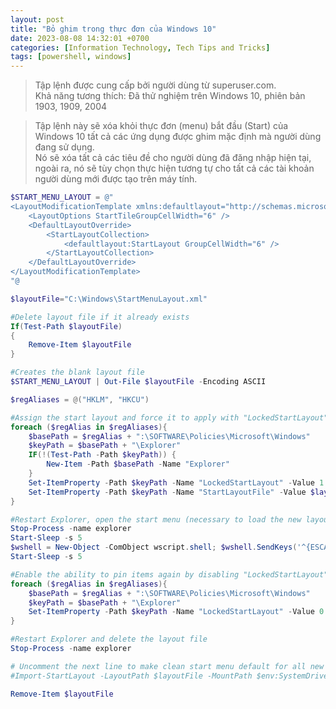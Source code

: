 ```yaml
---
layout: post
title: "Bỏ ghim trong thực đơn của Windows 10"
date: 2023-08-08 14:32:01 +0700
categories: [Information Technology, Tech Tips and Tricks]
tags: [powershell, windows]
---
```


> Tập lệnh được cung cấp bởi người dùng từ superuser.com.  
Khả năng tương thích: Đã thử nghiệm trên Windows 10, phiên bản 1903, 1909, 2004

> Tập lệnh này sẽ xóa khỏi thực đơn (menu) bắt đầu (Start) của Windows 10 tất cả các ứng dụng được ghim mặc định mà người dùng đang sử dụng.  
Nó sẽ xóa tất cả các tiêu đề cho người dùng đã đăng nhập hiện tại, ngoài ra, nó sẽ tùy chọn thực hiện tương tự cho tất cả các tài khoản người dùng mới được tạo trên máy tính.

```powershell
$START_MENU_LAYOUT = @"
<LayoutModificationTemplate xmlns:defaultlayout="http://schemas.microsoft.com/Start/2014/FullDefaultLayout" xmlns:start="http://schemas.microsoft.com/Start/2014/StartLayout" Version="1" xmlns:taskbar="http://schemas.microsoft.com/Start/2014/TaskbarLayout" xmlns="http://schemas.microsoft.com/Start/2014/LayoutModification">
    <LayoutOptions StartTileGroupCellWidth="6" />
    <DefaultLayoutOverride>
        <StartLayoutCollection>
            <defaultlayout:StartLayout GroupCellWidth="6" />
        </StartLayoutCollection>
    </DefaultLayoutOverride>
</LayoutModificationTemplate>
"@

$layoutFile="C:\Windows\StartMenuLayout.xml"

#Delete layout file if it already exists
If(Test-Path $layoutFile)
{
    Remove-Item $layoutFile
}

#Creates the blank layout file
$START_MENU_LAYOUT | Out-File $layoutFile -Encoding ASCII

$regAliases = @("HKLM", "HKCU")

#Assign the start layout and force it to apply with "LockedStartLayout" at both the machine and user level
foreach ($regAlias in $regAliases){
    $basePath = $regAlias + ":\SOFTWARE\Policies\Microsoft\Windows"
    $keyPath = $basePath + "\Explorer" 
    IF(!(Test-Path -Path $keyPath)) { 
        New-Item -Path $basePath -Name "Explorer"
    }
    Set-ItemProperty -Path $keyPath -Name "LockedStartLayout" -Value 1
    Set-ItemProperty -Path $keyPath -Name "StartLayoutFile" -Value $layoutFile
}

#Restart Explorer, open the start menu (necessary to load the new layout), and give it a few seconds to process
Stop-Process -name explorer
Start-Sleep -s 5
$wshell = New-Object -ComObject wscript.shell; $wshell.SendKeys('^{ESCAPE}')
Start-Sleep -s 5

#Enable the ability to pin items again by disabling "LockedStartLayout"
foreach ($regAlias in $regAliases){
    $basePath = $regAlias + ":\SOFTWARE\Policies\Microsoft\Windows"
    $keyPath = $basePath + "\Explorer" 
    Set-ItemProperty -Path $keyPath -Name "LockedStartLayout" -Value 0
}

#Restart Explorer and delete the layout file
Stop-Process -name explorer

# Uncomment the next line to make clean start menu default for all new users
#Import-StartLayout -LayoutPath $layoutFile -MountPath $env:SystemDrive\

Remove-Item $layoutFile
```
